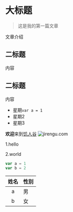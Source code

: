# 大标题
> 这是我的第一篇文章

文章介绍

## 二标题

内容

## 二标题

内容

- 星期`var a = 1`
- 星期2
- 星期3

**欢迎**来到[饥人谷](http://jirengu.com)
![jirengu.com](https://jirengu.com/addons/theme/stv1/_static/app/index-new/imgs/talk.png)

1.hello

2.world

```javascript
var a = 1
var b = 2
```

|姓名|性别|
|:--:|--|
|a|男|
|b|女|
